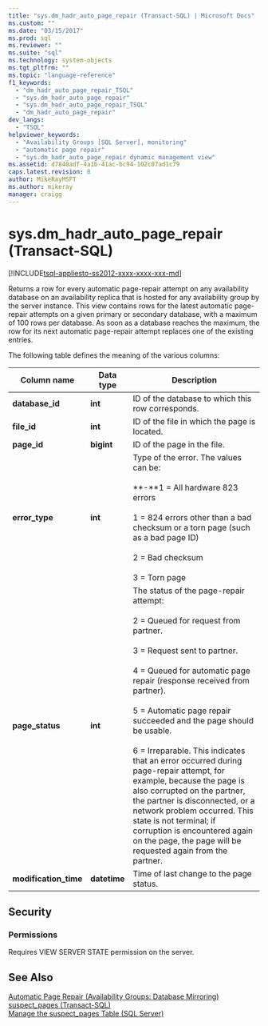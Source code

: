 ```yaml
---
title: "sys.dm_hadr_auto_page_repair (Transact-SQL) | Microsoft Docs"
ms.custom: ""
ms.date: "03/15/2017"
ms.prod: sql
ms.reviewer: ""
ms.suite: "sql"
ms.technology: system-objects
ms.tgt_pltfrm: ""
ms.topic: "language-reference"
f1_keywords: 
  - "dm_hadr_auto_page_repair_TSQL"
  - "sys.dm_hadr_auto_page_repair"
  - "sys.dm_hadr_auto_page_repair_TSQL"
  - "dm_hadr_auto_page_repair"
dev_langs: 
  - "TSQL"
helpviewer_keywords: 
  - "Availability Groups [SQL Server], monitoring"
  - "automatic page repair"
  - "sys.dm_hadr_auto_page_repair dynamic management view"
ms.assetid: d7840adf-4a1b-41ac-bc94-102c07ad1c79
caps.latest.revision: 8
author: MikeRayMSFT
ms.author: mikeray
manager: craigg
---
```

# sys.dm_hadr_auto_page_repair (Transact-SQL)
[!INCLUDE[tsql-appliesto-ss2012-xxxx-xxxx-xxx-md](../../includes/tsql-appliesto-ss2012-xxxx-xxxx-xxx-md.md)]

  Returns a row for every automatic page-repair attempt on any availability database on an availability replica that is hosted for any availability group by the server instance. This view contains rows for the latest automatic page-repair attempts on a given primary or secondary database, with a maximum of 100 rows per database. As soon as a database reaches the maximum, the row for its next automatic page-repair attempt replaces one of the existing entries.
  
  The following table defines the meaning of the various columns:  
  
|Column name|Data type|Description|  
|-----------------|---------------|-----------------|  
|**database_id**|**int**|ID of the database to which this row corresponds.|  
|**file_id**|**int**|ID of the file in which the page is located.|  
|**page_id**|**bigint**|ID of the page in the file.|  
|**error_type**|**int**|Type of the error. The values can be:<br /><br /> **-**1 = All hardware 823 errors<br /><br /> 1 = 824 errors other than a bad checksum or a torn page (such as a bad page ID)<br /><br /> 2 = Bad checksum<br /><br /> 3 = Torn page|  
|**page_status**|**int**|The status of the page-repair attempt:<br /><br /> 2 = Queued for request from partner.<br /><br /> 3 = Request sent to partner.<br /><br /> 4 = Queued for automatic page repair (response received from partner).<br /><br /> 5 = Automatic page repair succeeded and the page should be usable.<br /><br /> 6 = Irreparable. This indicates that an error occurred during page-repair attempt, for example, because the page is also corrupted on the partner, the partner is disconnected, or a network problem occurred. This state is not terminal; if corruption is encountered again on the page, the page will be requested again from the partner.|  
|**modification_time**|**datetime**|Time of last change to the page status.|  
  
## Security  
  
### Permissions  
 Requires VIEW SERVER STATE permission on the server.  
  
## See Also  
 [Automatic Page Repair &#40;Availability Groups: Database Mirroring&#41;](../../sql-server/failover-clusters/automatic-page-repair-availability-groups-database-mirroring.md)   
 [suspect_pages &#40;Transact-SQL&#41;](../../relational-databases/system-tables/suspect-pages-transact-sql.md)   
 [Manage the suspect_pages Table &#40;SQL Server&#41;](../../relational-databases/backup-restore/manage-the-suspect-pages-table-sql-server.md)  
  
  

